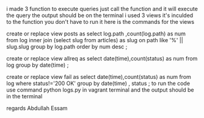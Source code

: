 i made 3 function to execute queries
 just call the function and it will execute the query
 the output should be on the terminal
 i used 3 views it's inculded to the function you don't have to run it
 here is the commands for the views

 create or replace view posts as  select log.path ,count(log.path) as num
from log  inner join (select slug from articles) as slug
on path like '%' || slug.slug   group by log.path order by num desc ;

create  or replace view allreq as select date(time),count(status) as num  from log   group by date(time)   ;

create  or replace view fail as select date(time),count(status)  as num from log   where status!='200 OK' group by date(time) , status  ;
  to run the code use command python logs.py in vagrant terminal
  and the output should be in the terminal



  regards
   Abdullah Essam


